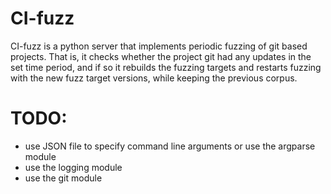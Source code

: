 # CI-fuzz
CI-fuzz is a python server that implements periodic fuzzing of git based projects. That is, it checks whether the project git had any updates in the set time period, and if so it rebuilds the fuzzing targets and restarts fuzzing with the new fuzz target versions, while keeping the previous corpus.


# TODO:
* use JSON file to specify command line arguments or use the argparse module
* use the logging module
* use the git module
